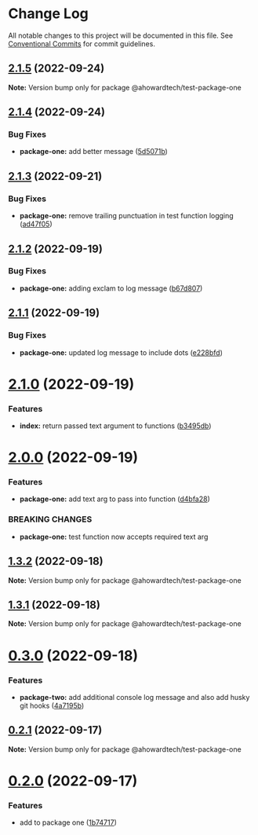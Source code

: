 # Change Log

All notable changes to this project will be documented in this file.
See [Conventional Commits](https://conventionalcommits.org) for commit guidelines.

## [2.1.5](https://gitlab.com/ahoward21/test-turbo-monorepo/compare/@ahowardtech/test-package-one@2.1.4...@ahowardtech/test-package-one@2.1.5) (2022-09-24)

**Note:** Version bump only for package @ahowardtech/test-package-one





## [2.1.4](https://gitlab.com/ahoward21/test-turbo-monorepo/compare/@ahowardtech/test-package-one@2.1.3...@ahowardtech/test-package-one@2.1.4) (2022-09-24)


### Bug Fixes

* **package-one:** add better message ([5d5071b](https://gitlab.com/ahoward21/test-turbo-monorepo/commit/5d5071b347603beaff4c7c302ec2b89b50775916))





## [2.1.3](https://gitlab.com/ahoward21/test-turbo-monorepo/compare/@ahowardtech/test-package-one@2.1.2...@ahowardtech/test-package-one@2.1.3) (2022-09-21)


### Bug Fixes

* **package-one:** remove trailing punctuation in test function logging ([ad47f05](https://gitlab.com/ahoward21/test-turbo-monorepo/commit/ad47f055f72aa0771748cfe89866f0f2239b940d))





## [2.1.2](https://gitlab.com/ahoward21/test-turbo-monorepo/compare/@ahowardtech/test-package-one@2.1.1...@ahowardtech/test-package-one@2.1.2) (2022-09-19)


### Bug Fixes

* **package-one:** adding exclam to log message ([b67d807](https://gitlab.com/ahoward21/test-turbo-monorepo/commit/b67d8077bcd0de0d515eadac6b6aa963e4eeb329))





## [2.1.1](https://gitlab.com/ahoward21/test-turbo-monorepo/compare/@ahowardtech/test-package-one@2.1.0...@ahowardtech/test-package-one@2.1.1) (2022-09-19)


### Bug Fixes

* **package-one:** updated log message to include dots ([e228bfd](https://gitlab.com/ahoward21/test-turbo-monorepo/commit/e228bfd051a4956c311114e55ee994f67b9d6baf))





# [2.1.0](https://gitlab.com/ahoward21/test-turbo-monorepo/compare/@ahowardtech/test-package-one@2.0.0...@ahowardtech/test-package-one@2.1.0) (2022-09-19)


### Features

* **index:** return passed text argument to functions ([b3495db](https://gitlab.com/ahoward21/test-turbo-monorepo/commit/b3495dbb774c09a980d87c037c7f0ca019448001))





# [2.0.0](https://gitlab.com/ahoward21/test-turbo-monorepo/compare/@ahowardtech/test-package-one@1.3.2...@ahowardtech/test-package-one@2.0.0) (2022-09-19)


### Features

* **package-one:** add text arg to pass into function ([d4bfa28](https://gitlab.com/ahoward21/test-turbo-monorepo/commit/d4bfa289e32e20d8ecf50edc690d050f730d972a))


### BREAKING CHANGES

* **package-one:** test function now accepts required text arg





## [1.3.2](https://gitlab.com/ahoward21/test-turbo-monorepo/compare/@ahowardtech/test-package-one@1.3.1...@ahowardtech/test-package-one@1.3.2) (2022-09-18)

**Note:** Version bump only for package @ahowardtech/test-package-one





## [1.3.1](https://gitlab.com/ahoward21/test-turbo-monorepo/compare/@ahowardtech/test-package-one@0.3.0...@ahowardtech/test-package-one@1.3.1) (2022-09-18)

**Note:** Version bump only for package @ahowardtech/test-package-one





# [0.3.0](https://gitlab.com/ahoward21/test-turbo-monorepo/compare/@ahowardtech/test-package-one@0.2.1...@ahowardtech/test-package-one@0.3.0) (2022-09-18)


### Features

* **package-two:** add additional console log message and also add husky git hooks ([4a7195b](https://gitlab.com/ahoward21/test-turbo-monorepo/commit/4a7195bf73886049078e6e711303cae55ec5e017))





## [0.2.1](https://gitlab.com/ahoward21/test-turbo-monorepo/compare/@ahowardtech/test-package-one@0.2.0...@ahowardtech/test-package-one@0.2.1) (2022-09-17)

**Note:** Version bump only for package @ahowardtech/test-package-one





# [0.2.0](https://gitlab.com/ahoward21/test-turbo-monorepo/compare/@ahowardtech/test-package-one@0.0.4-alpha.0...@ahowardtech/test-package-one@0.2.0) (2022-09-17)


### Features

* add to package one ([1b74717](https://gitlab.com/ahoward21/test-turbo-monorepo/commit/1b74717d2244338fcc2a71bc259e2a0bb36f04d0))
